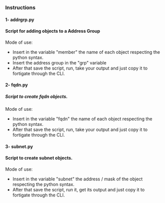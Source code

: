 ### Instructions

#### 1- addrgrp.py

#### Script for adding objects to a Address Group

Mode of use:

- Insert in the variable "member" the name of each object respecting the python syntax.
- Insert the address group in the "grp" variable
- After that save the script, run, take your output and just copy it to fortigate through the CLI.

#### 2- fqdn.py

##### Script to create fqdn objects.

Mode of use:

- Insert in the variable "fqdn" the name of each object respecting the python syntax.
- After that save the script, run, take your output and just copy it to fortigate through the CLI.

#### 3- subnet.py

#### Script to create subnet objects.

Mode of use:

- Insert in the variable "subnet" the address / mask of the object respecting the python syntax.
- After that save the script, run it, get its output and just copy it to fortigate through the CLI.
